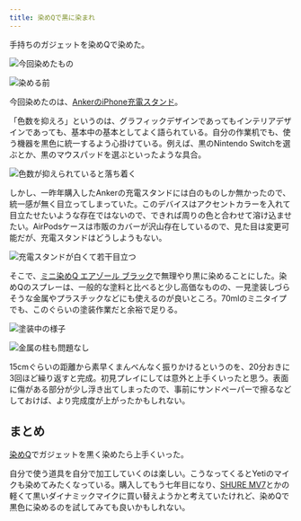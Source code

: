 ```yaml
---
title: 染めQで黒に染まれ
---
```

手持ちのガジェットを染めQで染めた。

![](https://lh6.googleusercontent.com/NDiBMUwC8TxMGPGKSQYxJ9P2Gd4m9i0J-J5qK3Td7ENCJbkWZpm4P7xftg_CseFxMtiW1YhNPNQBmxRADHpe91Ew9wV9W5GLc6tuZgK_DhBgFBlYPT-PKM_iq8g8FpyqhOCltp4y5nbi32QgNvwzzQ "今回染めたもの")

![](https://lh4.googleusercontent.com/kF8SKLomEYKTYiI4F9rpUuCNfrFUjLpWtuNIUO8aMx3pkZ28zla8UpgH7jMystpGfuXEaSDwEuttpADniXqkI-SPkn6lTZ2ZtYR2EZOxnPvhxxP_zy_loGDrTgsGmzpF1v2FT-EhLC9YPJu-VByeeA "染める前")

今回染めたのは、[AnkerのiPhone充電スタンド](https://r7kamura.com/articles/2021-09-06-anker-iphone-stand)。

「色数を抑えろ」というのは、グラフィックデザインであってもインテリアデザインであっても、基本中の基本としてよく語られている。自分の作業机でも、使う機器を黒色に統一するよう心掛けている。例えば、黒のNintendo Switchを選ぶとか、黒のマウスパッドを選ぶといったような具合。

![](https://lh6.googleusercontent.com/8PiXhU4Uxd08c5LGfzp5CYHN2_QHg3AkkkhG1KqY5kC4SziVJjGGYIdyba2iMtZ_wVvmyWWV2g8AcBNE1dgWvAE6MMD4q8aXR048SM_c46YwE16sFOEjSvTattGWZeGpDLcxTm_1A5mBsigwAJH69Q "色数が抑えられていると落ち着く")

しかし、一昨年購入したAnkerの充電スタンドには白のものしか無かったので、統一感が無く目立ってしまっていた。このデバイスはアクセントカラーを入れて目立たせたいような存在ではないので、できれば周りの色と合わせて溶け込ませたい。AirPodsケースは市販のカバーが沢山存在しているので、見た目は変更可能だが、充電スタンドはどうしようもない。

![](https://lh3.googleusercontent.com/cjiiYelYkHYASoNuFFLguqxBZf13g-XB3kae89xhOrWERW8SKgFBlTjUKELNy_N1aZvAjfJ2yfsdDWwytySahx2soZStAkyHu0amCoG-JLP7iflOA-0H20-cazB_QV_PUr6oOt7PuJ1gpFKqhXxeow "充電スタンドが白くて若干目立つ")

そこで、[ミニ染めQ エアゾール ブラック](https://www.amazon.co.jp/dp/B003QMFUKO)で無理やり黒に染めることにした。染めQのスプレーは、一般的な塗料と比べると少し高価なものの、一見塗装しづらそうな金属やプラスチックなどにも使えるのが良いところ。70mlのミニタイプでも、このぐらいの塗装作業だと余裕で足りる。

![](https://lh3.googleusercontent.com/4tLXl0i1ImnneqKkzrREalMUQDggizjLJIPFAOkLCL7IEY3Z05v_ZWscg22mO0BQv8zyVqHCrnucHuSQ6qpz7xuSgOsSZmJ5EBiW0tV4kqURkK430oc-1pzEs_ptje3uNevxangr6XKyapTRT7qpqg "塗装中の様子")

![](https://lh5.googleusercontent.com/r8w3qIR4Xp1AxwxAodZAmIKjqJo2I6cEm_dDoWjE1Di7wZOlmI31WG6yDpHi_OKOJ0dGzJ44ypilr_RsJVdbv4ez4IjGesbf8PXnK6i4hBMg6Q-tY1b4uVwRZR1rft9v36jHZW47jWlpir4F4umZTw "金属の柱も問題なし")

15cmぐらいの距離から素早くまんべんなく振りかけるというのを、20分おきに3回ほど繰り返すと完成。初見プレイにしては意外と上手くいったと思う。表面に傷がある部分が少し浮き出てしまったので、事前にサンドペーパーで擦るなどしておけば、より完成度が上がったかもしれない。

まとめ
---

[染めQ](https://www.amazon.co.jp/dp/B003QMFUKO)でガジェットを黒く染めたら上手くいった。

自分で使う道具を自分で加工していくのは楽しい。こうなってくるとYetiのマイクも染めてみたくなっている。購入してもう七年目になり、[SHURE MV7](https://www.amazon.co.jp/dp/B08KY7G1GV)とかの軽くて黒いダイナミックマイクに買い替えようかと考えていたけれど、染めQで黒色に染めるのを試してみても良いかもしれない。
